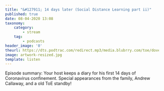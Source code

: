 ```yaml
---
title: "&#127911; 14 days later (Social Distance Learning part ii)"
published: true
date: 08-04-2020 13:08
taxonomy:
    category:
        - stream
    tag:
        - podcasts
header_image: '0'
theurl: https://dts.podtrac.com/redirect.mp3/media.blubrry.com/toe/dovetail.prxu.org/toe/58620ae1-1061-41bf-86fe-28b45a352f4a/Episode_146_sdl2_14dayslater.mp3
image: artwork-resized.jpg
template: listen
--- 
```

Episode summary: Your host keeps a diary for his first 14 days of Coronavirus confinement. Special appearances from the family, Andrew Callaway, and a old ToE standby!
